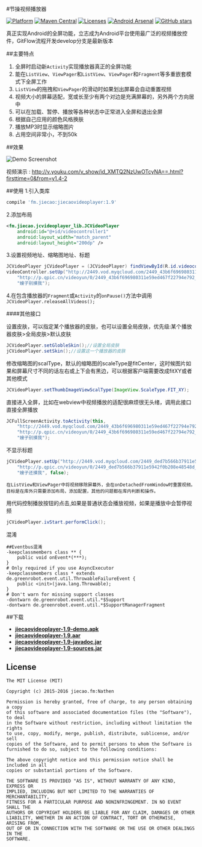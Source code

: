 #节操视频播放器 

[![Platform](https://img.shields.io/badge/platform-android-green.svg)](http://developer.android.com/index.html) 
[![Maven Central](https://img.shields.io/badge/Maven%20Central-1.9-green.svg)](http://search.maven.org/#artifactdetails%7Cfm.jiecao%7Cjiecaovideoplayer%7C1.9%7Caar) 
[![Licenses](https://img.shields.io/badge/license-MIT-green.svg)](http://choosealicense.com/licenses/mit/) 
[![Android Arsenal](https://img.shields.io/badge/Android%20Arsenal-jiecaovideoplayer-green.svg?style=true)](https://android-arsenal.com/details/1/3269)
[![GitHub stars](https://img.shields.io/github/stars/lipangit/jiecaovideoplayer.svg?style=social&label=Star)]()

真正实现Android的全屏功能，立志成为Android平台使用最广泛的视频播放控件，GitFlow流程开发develop分支是最新版本

##主要特点
1. 全屏时启动新`Activity`实现播放器真正的全屏功能
2. 能在`ListView`、`ViewPager`和`ListView`、`ViewPager`和`Fragment`等多重嵌套模式下全屏工作
3. `ListView`的拖拽和`ViewPager`的滑动时如果划出屏幕会自动重置视频
4. 视频大小的屏幕适配，宽或长至少有两个对边是充满屏幕的，另外两个方向居中
5. 可以在加载、暂停、播放等各种状态中正常进入全屏和退出全屏
6. 根据自己应用的颜色风格换肤
7. 播放MP3时显示缩略图片
8. 占用空间非常小，不到50k

##效果

![Demo Screenshot][1]

视频演示 : http://v.youku.com/v_show/id_XMTQ2NzUwOTcyNA==.html?firsttime=0&from=y1.4-2


##使用
1.引入类库
```gradle
compile 'fm.jiecao:jiecaovideoplayer:1.9'
```

2.添加布局
```xml
<fm.jiecao.jcvideoplayer_lib.JCVideoPlayer
    android:id="@+id/videocontroller1"
    android:layout_width="match_parent"
    android:layout_height="200dp" />
```

3.设置视频地址、缩略图地址、标题
```java
JCVideoPlayer jCVideoPlayer = (JCVideoPlayer) findViewById(R.id.videocontroller);
videoController.setUp("http://2449.vod.myqcloud.com/2449_43b6f696980311e59ed467f22794e792.f20.mp4",
    "http://p.qpic.cn/videoyun/0/2449_43b6f696980311e59ed467f22794e792_1/640",
    "嫂子别摸我");
```
4.在包含播放器的`Fragment`或`Activity`的`onPause()`方法中调用`JCVideoPlayer.releaseAllVideos();`

####其他接口

设置皮肤，可以指定某个播放器的皮肤，也可以设置全局皮肤，优先级:某个播放器皮肤>全局皮肤>默认皮肤
```java
JCVideoPlayer.setGlobleSkin();//设置全局皮肤
jCVideoPlayer.setSkin();//设置这一个播放器的皮肤
```

修改缩略图的scalType，默认的缩略图的scaleType是fitCenter，这时候图片如果和屏幕尺寸不同的话左右或上下会有黑边，可以根据客户端需要改成fitXY或者其他模式
```java
JCVideoPlayer.setThumbImageViewScalType(ImageView.ScaleType.FIT_XY);
```

直接进入全屏，比如在webview中视频播放的适配很麻烦很无头绪，调用此接口直接全屏播放
```java
JCFullScreenActivity.toActivity(this,
    "http://2449.vod.myqcloud.com/2449_43b6f696980311e59ed467f22794e792.f20.mp4",
    "http://p.qpic.cn/videoyun/0/2449_43b6f696980311e59ed467f22794e792_1/640",
    "嫂子别摸我");
```

不显示标题
```java
jCVideoPlayer.setUp("http://2449.vod.myqcloud.com/2449_ded7b566b37911e5942f0b208e48548d.f20.mp4",//
    "http://p.qpic.cn/videoyun/0/2449_ded7b566b37911e5942f0b208e48548d_2/640",
    "嫂子还摸我", false);
```

    在ListView和ViewPager中将视频移除屏幕外，会在onDetachedFromWindow时重置视频。
    目标是在库外只需要添加布局，添加配置，其他的问题都在库内判断和操作。

用代码控制播放按钮的点击,如果是普通状态会播放视频，如果是播放中会暂停视频
```java
jCVideoPlayer.ivStart.performClick();
```

混淆
```
##Eventbus混淆
-keepclassmembers class ** {
    public void onEvent*(***);
}
# Only required if you use AsyncExecutor
-keepclassmembers class * extends de.greenrobot.event.util.ThrowableFailureEvent {
    public <init>(java.lang.Throwable);
}
# Don't warn for missing support classes
-dontwarn de.greenrobot.event.util.*$Support
-dontwarn de.greenrobot.event.util.*$SupportManagerFragment
```

##下载
 * **[jiecaovideoplayer-1.9-demo.apk](https://raw.githubusercontent.com/lipangit/jiecaovideoplayer/develop/downloads/jiecaovideoplayer-1.9-demo.apk)**
 * **[jiecaovideoplayer-1.9.aar](https://raw.githubusercontent.com/lipangit/jiecaovideoplayer/develop/downloads/jiecaovideoplayer-1.9.aar)**
 * **[jiecaovideoplayer-1.9-javadoc.jar](https://raw.githubusercontent.com/lipangit/jiecaovideoplayer/develop/downloads/jiecaovideoplayer-1.9-javadoc.jar)**
 * **[jiecaovideoplayer-1.9-sources.jar](https://raw.githubusercontent.com/lipangit/jiecaovideoplayer/develop/downloads/jiecaovideoplayer-1.9-sources.jar)**

## License

    The MIT License (MIT)

    Copyright (c) 2015-2016 jiecao.fm:Nathen

    Permission is hereby granted, free of charge, to any person obtaining a copy
    of this software and associated documentation files (the "Software"), to deal
    in the Software without restriction, including without limitation the rights
    to use, copy, modify, merge, publish, distribute, sublicense, and/or sell
    copies of the Software, and to permit persons to whom the Software is
    furnished to do so, subject to the following conditions:

    The above copyright notice and this permission notice shall be included in all
    copies or substantial portions of the Software.

    THE SOFTWARE IS PROVIDED "AS IS", WITHOUT WARRANTY OF ANY KIND, EXPRESS OR
    IMPLIED, INCLUDING BUT NOT LIMITED TO THE WARRANTIES OF MERCHANTABILITY,
    FITNESS FOR A PARTICULAR PURPOSE AND NONINFRINGEMENT. IN NO EVENT SHALL THE
    AUTHORS OR COPYRIGHT HOLDERS BE LIABLE FOR ANY CLAIM, DAMAGES OR OTHER
    LIABILITY, WHETHER IN AN ACTION OF CONTRACT, TORT OR OTHERWISE, ARISING FROM,
    OUT OF OR IN CONNECTION WITH THE SOFTWARE OR THE USE OR OTHER DEALINGS IN THE
    SOFTWARE.


[1]: ./screenshots/j1.png
